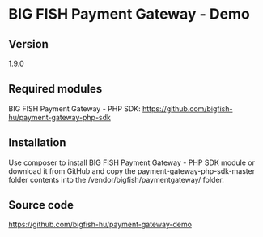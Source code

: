 # BIG FISH Payment Gateway - Demo

## Version

1.9.0

## Required modules

BIG FISH Payment Gateway - PHP SDK: https://github.com/bigfish-hu/payment-gateway-php-sdk

## Installation

Use composer to install BIG FISH Payment Gateway - PHP SDK module or download it from GitHub and copy the payment-gateway-php-sdk-master folder contents into the /vendor/bigfish/paymentgateway/ folder.

## Source code

https://github.com/bigfish-hu/payment-gateway-demo
